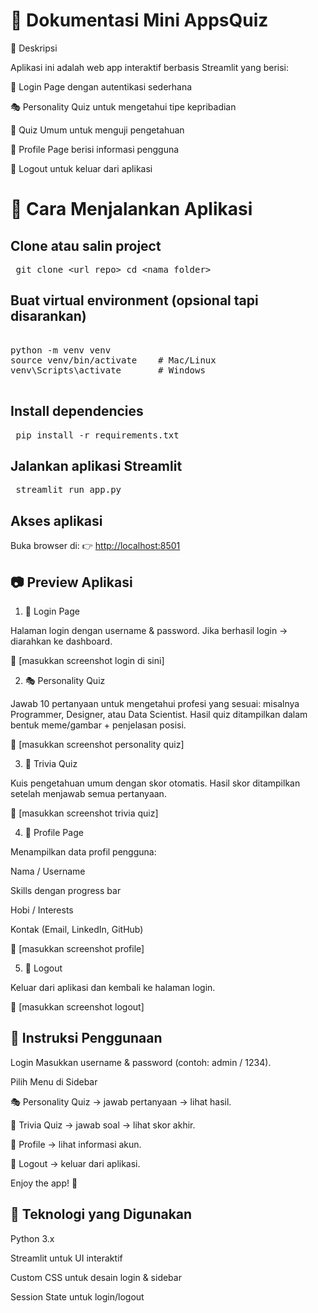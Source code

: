 # 📘 Dokumentasi Mini AppsQuiz 
📝 Deskripsi

Aplikasi ini adalah web app interaktif berbasis Streamlit yang berisi:

🔑 Login Page dengan autentikasi sederhana

🎭 Personality Quiz untuk mengetahui tipe kepribadian

🧠 Quiz Umum untuk menguji pengetahuan

👤 Profile Page berisi informasi pengguna

🚪 Logout untuk keluar dari aplikasi

# 🚀 Cara Menjalankan Aplikasi

## Clone atau salin project ##

<pre> git clone &lt;url_repo&gt; cd &lt;nama_folder&gt;  </pre>


## Buat virtual environment (opsional tapi disarankan) ##

<pre> 
python -m venv venv
source venv/bin/activate    # Mac/Linux
venv\Scripts\activate       # Windows
 </pre>

## Install dependencies ##

<pre> pip install -r requirements.txt  </pre>


## Jalankan aplikasi Streamlit ##

<pre> streamlit run app.py  </pre>


## Akses aplikasi ##
Buka browser di:
👉 [http://localhost:8501](https://funproject1reaid-idtxngymum3x79jfss5ez3.streamlit.app/)


## 📷 Preview Aplikasi ##
1. 🔑 Login Page

Halaman login dengan username & password.
Jika berhasil login → diarahkan ke dashboard.

📸 [masukkan screenshot login di sini]

2. 🎭 Personality Quiz

Jawab 10 pertanyaan untuk mengetahui profesi yang sesuai:
misalnya Programmer, Designer, atau Data Scientist.
Hasil quiz ditampilkan dalam bentuk meme/gambar + penjelasan posisi.

📸 [masukkan screenshot personality quiz]

3. 🧠 Trivia Quiz

Kuis pengetahuan umum dengan skor otomatis.
Hasil skor ditampilkan setelah menjawab semua pertanyaan.

📸 [masukkan screenshot trivia quiz]

4. 👤 Profile Page

Menampilkan data profil pengguna:

Nama / Username

Skills dengan progress bar

Hobi / Interests

Kontak (Email, LinkedIn, GitHub)

📸 [masukkan screenshot profile]

5. 🚪 Logout

Keluar dari aplikasi dan kembali ke halaman login.

📸 [masukkan screenshot logout]

## 📖 Instruksi Penggunaan ##

Login
Masukkan username & password (contoh: admin / 1234).

Pilih Menu di Sidebar

🎭 Personality Quiz → jawab pertanyaan → lihat hasil.

🧠 Trivia Quiz → jawab soal → lihat skor akhir.

👤 Profile → lihat informasi akun.

🚪 Logout → keluar dari aplikasi.

Enjoy the app! 🎉

## 🔧 Teknologi yang Digunakan ## 

Python 3.x

Streamlit untuk UI interaktif

Custom CSS untuk desain login & sidebar

Session State untuk login/logout
